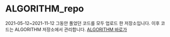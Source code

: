 # ALGORITHM_repo
2021-05-12~2021-11-12 그동안 풀었던 코드를 모두 업로드 한 저장소입니다.
이후 코드는 ALGORITHM 저장소에서 관리합니다.
[ALGORITHM 바로가](http://https://github.com/savannah030/ALGORITHM)
